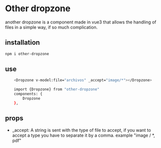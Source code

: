 # Other dropzone

another dropzone is a component made in vue3 that allows the handling of files in a simple way, if so much complication.

## installation
```sh
npm i other-dropzone
```

## use
```sh
    <Dropzone v-model:file="archivos" _accept="image/*"></Dropzone>
    
    import {Dropzone} from "other-dropzone"
    components: {
        Dropzone
    },
```

## props
- _accept: A string is sent with the type of file to accept, if you want to accept a type you have to separate it by a comma. example "image / *, pdf"
